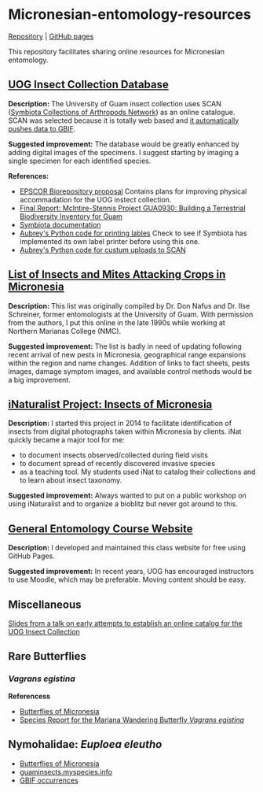 # Micronesian-entomology-resources

[Repository](https://github.com/aubreymoore/Micronesian-entomology-resources) | [GitHub pages](https://aubreymoore.github.io/Micronesian-entomology-resources)

This repository facilitates sharing online resources for Micronesian entomology.

## [UOG Insect Collection Database](https://scan-bugs.org/portal/collections/misc/collprofiles.php?collid=180)

**Description:** The University of Guam insect collection uses SCAN ([Symbiota Collections of Arthropods Network](https://scan-bugs.org/portal/index.php)) as an online catalogue. SCAN was selected because it is totally web based and [it automatically pushes data to GBIF](http://www.gbif.org/dataset/56e311e3-43c6-4b99-aa21-af396074d5e3).

**Suggested improvement:** The database would be greatly enhanced by adding digital images of the specimens. I suggest starting by imaging a single specimen for each identified species.

**References:** 
* [EPSCOR Biorepository proposal](references/UOG-insect-collection.pdf) Contains plans for improving physical accommadation for the UOG instect collection.
* [Final Report: McIntire-Stennis Project GUA0930: Building a Terrestrial Biodiversity Inventory for Guam](https://aubreymoore.github.io/McIntire-Stennis/final-report-2022/McIntire-Stennis-final-report-2022.pdf)
* [Symbiota documentation](https://biokic.github.io/symbiota-docs/)
* [Aubrey's Python code for printing lables](https://github.com/aubreymoore/SCAN-Symbiota-insect-pin-label-generator) Check to see if Symbiota has implemented its own label printer before using this one.
* [Aubrey's Python code for custum uploads to SCAN](https://github.com/aubreymoore/custom-upload-to-SCAN-Symbiota)

## [List of Insects and Mites Attacking Crops in Micronesia](https://aubreymoore.github.io/crop-pest-list/)

**Description:** This list was originally compiled by Dr. Don Nafus and Dr. Ilse Schreiner, former entomologists at the University of Guam. With permission from the authors, I put this online in the late 1990s while working at Northern Marianas College (NMC).

**Suggested improvement:** The list is badly in need of updating following recent arrival of new pests in Micronesia, geographical range expansions within the region and name changes. Addition of links to fact sheets, pests images, damage symptom images, and available control methods would be a big improvement.

## [iNaturalist Project: Insects of Micronesia](https://www.inaturalist.org/projects/insects-of-micronesia)

**Description:** I started this project in 2014 to facilitate identification of insects from digital photographs taken within Micronesia by clients. iNat quickly became a major tool for me:
* to document insects observed/collected during field visits
* to document spread of recently discovered invasive species
* as a teaching tool. My students used iNat to catalog their collections and to learn about insect taxonomy.

**Suggested improvement:** Always wanted to put on a public workshop on using iNaturalist and to organize a bioblitz but never got around to this.

## [General Entomology Course Website](https://aubreymoore.github.io/ALBI-345/)

**Description:** I developed and maintained this class website for free using GitHub Pages.

**Suggested improvement:** In recent years, UOG has encouraged instructors to use Moodle, which may be preferable. Moving content should be easy.

## Miscellaneous

[Slides from a talk on early attempts to establish an online catalog for the UOG Insect Collection](https://www.idigbio.org/wiki/images/a/aa/Scratchpads_iDigBio-part1.pdf)

## Rare Butterflies

### *Vagrans egistina*

**Referencess**

* [Butterflies of Micronesia](https://www.uog.edu/_resources/files/wptrc/ButterfliesOfMicronesia.pdf)
* [Species Report for the Mariana Wandering Butterfly *Vagrans egistina*](https://ecos.fws.gov/docs/recovery_plan/Vagrans%20egistina_SR.pdf)

 ## Nymohalidae: *Euploea eleutho*

 * [Butterflies of Micronesia](https://www.uog.edu/_resources/files/wptrc/ButterfliesOfMicronesia.pdf)
 * [guaminsects.myspecies.info](https://guaminsects.myspecies.info/taxonomy/euploea-eleutho)
 * [GBIF occurrences](https://www.gbif.org/occurrence/search?dataset_key=9298158c-3c02-4ba2-ab8a-87c7f9c8e70b&taxon_key=5137286)

 
